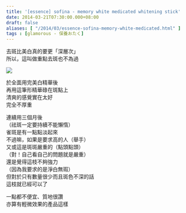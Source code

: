 ```yaml
---
title: '[essence] sofina - memory white medicated whitening stick'
date: 2014-03-21T07:30:00.000+08:00
draft: false
aliases: [ "/2014/03/essence-sofina-memory-white-medicated.html" ]
tags : [glamorous - 保養おたく]
---
```


去斑比美白真的要更「深層次」  
所以，這叫做重點去斑也不為過  

![](/images/sofinastick.jpg)

於全面用完美白精華後  
再用這筆形精華碌在斑點上  
清爽的感覺實在太好  
完全不厚重  
  
連續用三個月後  
（祛斑一定要持續不能懶惰）  
雀斑是有一點點淡起來  
不過嘛，如果是要求高的人（舉手）  
又或這是斑斑嚴重的（點頭點頭）  
（對！自己看自己的問題就是嚴重）  
還是覺得這枝不夠強力  
（因為我要求的是淨白無瑕）  
但對於只有數量很少而且斑色不深的話  
這枝就已經可以了  
  
一點都不便宜、質地很讚  
亦算有輕微效果的產品這樣

